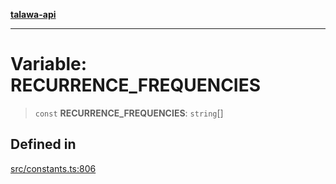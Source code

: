 [**talawa-api**](../../README.md)

***

# Variable: RECURRENCE\_FREQUENCIES

> `const` **RECURRENCE\_FREQUENCIES**: `string`[]

## Defined in

[src/constants.ts:806](https://github.com/Suyash878/talawa-api/blob/095e6964ce2a06c1c30d1acf81b6162203f1db91/src/constants.ts#L806)
